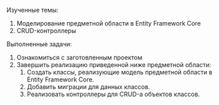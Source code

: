 Изученные темы:
<ol data-sourcepos="5:1-7:0" dir="auto">
<li data-sourcepos="5:1-5:90">Моделирование предметной области в Entity Framework Core</li>
<li data-sourcepos="6:1-7:0">CRUD-контроллеры</li>
</ol>


Выполненные задачи:
<ol data-sourcepos="10:1-15:0" dir="auto">
<li data-sourcepos="10:1-10:74">Ознакомиться с заготовленным проектом</li>
<li data-sourcepos="11:1-15:0">Завершить реализацию приведенной ниже предметной области:
<ol data-sourcepos="12:4-15:0">
<li data-sourcepos="12:4-12:132">Создать классы, реализующие модель предметной области в Entity Framework Core.</li>
<li data-sourcepos="13:4-13:75">Добавить миграции для данных классов.</li>
<li data-sourcepos="14:4-15:0">Реализовать контроллеры для CRUD-а объектов классов.</li>
</ol>
</li>
</ol>



